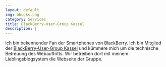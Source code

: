 ```yaml
---
layout: default
img: bbugks.png
category: Services
title: BlackBerry-User-Group Kassel
description: |
---
```

Ich bin bekennender Fan der Smartphones von BlackBerry. Ich bin Mitglied der [BlackBerry-User-Group Kassel](http://bbugks.de/) und kümmere mich um die technische Betreuung des Webauftritts. Wir betreiben dort mit meinem Lieblingsblogsystem die Webseite der Gruppe.
